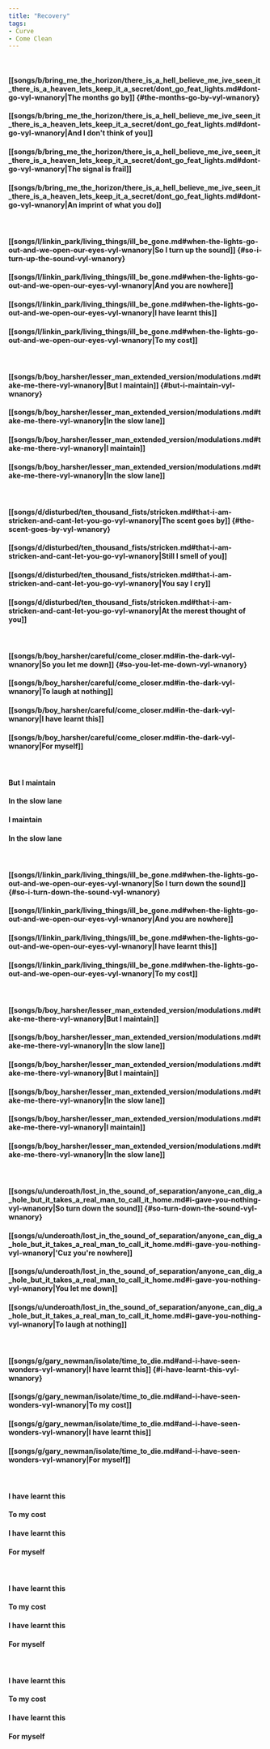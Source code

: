 ```yaml
---
title: "Recovery"
tags:
- Curve
- Come Clean
---
```

&nbsp;
#### [[songs/b/bring_me_the_horizon/there_is_a_hell_believe_me_ive_seen_it_there_is_a_heaven_lets_keep_it_a_secret/dont_go_feat_lights.md#dont-go-vyl-wnanory|The months go by]] {#the-months-go-by-vyl-wnanory}
#### [[songs/b/bring_me_the_horizon/there_is_a_hell_believe_me_ive_seen_it_there_is_a_heaven_lets_keep_it_a_secret/dont_go_feat_lights.md#dont-go-vyl-wnanory|And I don't think of you]]
#### [[songs/b/bring_me_the_horizon/there_is_a_hell_believe_me_ive_seen_it_there_is_a_heaven_lets_keep_it_a_secret/dont_go_feat_lights.md#dont-go-vyl-wnanory|The signal is frail]]
#### [[songs/b/bring_me_the_horizon/there_is_a_hell_believe_me_ive_seen_it_there_is_a_heaven_lets_keep_it_a_secret/dont_go_feat_lights.md#dont-go-vyl-wnanory|An imprint of what you do]]
&nbsp;
#### [[songs/l/linkin_park/living_things/ill_be_gone.md#when-the-lights-go-out-and-we-open-our-eyes-vyl-wnanory|So I turn up the sound]] {#so-i-turn-up-the-sound-vyl-wnanory}
#### [[songs/l/linkin_park/living_things/ill_be_gone.md#when-the-lights-go-out-and-we-open-our-eyes-vyl-wnanory|And you are nowhere]]
#### [[songs/l/linkin_park/living_things/ill_be_gone.md#when-the-lights-go-out-and-we-open-our-eyes-vyl-wnanory|I have learnt this]]
#### [[songs/l/linkin_park/living_things/ill_be_gone.md#when-the-lights-go-out-and-we-open-our-eyes-vyl-wnanory|To my cost]]
&nbsp;
#### [[songs/b/boy_harsher/lesser_man_extended_version/modulations.md#take-me-there-vyl-wnanory|But I maintain]] {#but-i-maintain-vyl-wnanory}
#### [[songs/b/boy_harsher/lesser_man_extended_version/modulations.md#take-me-there-vyl-wnanory|In the slow lane]]
#### [[songs/b/boy_harsher/lesser_man_extended_version/modulations.md#take-me-there-vyl-wnanory|I maintain]]
#### [[songs/b/boy_harsher/lesser_man_extended_version/modulations.md#take-me-there-vyl-wnanory|In the slow lane]]
&nbsp;
#### [[songs/d/disturbed/ten_thousand_fists/stricken.md#that-i-am-stricken-and-cant-let-you-go-vyl-wnanory|The scent goes by]] {#the-scent-goes-by-vyl-wnanory}
#### [[songs/d/disturbed/ten_thousand_fists/stricken.md#that-i-am-stricken-and-cant-let-you-go-vyl-wnanory|Still I smell of you]]
#### [[songs/d/disturbed/ten_thousand_fists/stricken.md#that-i-am-stricken-and-cant-let-you-go-vyl-wnanory|You say I cry]]
#### [[songs/d/disturbed/ten_thousand_fists/stricken.md#that-i-am-stricken-and-cant-let-you-go-vyl-wnanory|At the merest thought of you]]
&nbsp;
#### [[songs/b/boy_harsher/careful/come_closer.md#in-the-dark-vyl-wnanory|So you let me down]] {#so-you-let-me-down-vyl-wnanory}
#### [[songs/b/boy_harsher/careful/come_closer.md#in-the-dark-vyl-wnanory|To laugh at nothing]]
#### [[songs/b/boy_harsher/careful/come_closer.md#in-the-dark-vyl-wnanory|I have learnt this]]
#### [[songs/b/boy_harsher/careful/come_closer.md#in-the-dark-vyl-wnanory|For myself]]
&nbsp;
#### But I maintain
#### In the slow lane
#### I maintain
#### In the slow lane
&nbsp;
#### [[songs/l/linkin_park/living_things/ill_be_gone.md#when-the-lights-go-out-and-we-open-our-eyes-vyl-wnanory|So I turn down the sound]] {#so-i-turn-down-the-sound-vyl-wnanory}
#### [[songs/l/linkin_park/living_things/ill_be_gone.md#when-the-lights-go-out-and-we-open-our-eyes-vyl-wnanory|And you are nowhere]]
#### [[songs/l/linkin_park/living_things/ill_be_gone.md#when-the-lights-go-out-and-we-open-our-eyes-vyl-wnanory|I have learnt this]]
#### [[songs/l/linkin_park/living_things/ill_be_gone.md#when-the-lights-go-out-and-we-open-our-eyes-vyl-wnanory|To my cost]]
&nbsp;
#### [[songs/b/boy_harsher/lesser_man_extended_version/modulations.md#take-me-there-vyl-wnanory|But I maintain]]
#### [[songs/b/boy_harsher/lesser_man_extended_version/modulations.md#take-me-there-vyl-wnanory|In the slow lane]]
#### [[songs/b/boy_harsher/lesser_man_extended_version/modulations.md#take-me-there-vyl-wnanory|But I maintain]]
#### [[songs/b/boy_harsher/lesser_man_extended_version/modulations.md#take-me-there-vyl-wnanory|In the slow lane]]
#### [[songs/b/boy_harsher/lesser_man_extended_version/modulations.md#take-me-there-vyl-wnanory|I maintain]]
#### [[songs/b/boy_harsher/lesser_man_extended_version/modulations.md#take-me-there-vyl-wnanory|In the slow lane]]
&nbsp;
#### [[songs/u/underoath/lost_in_the_sound_of_separation/anyone_can_dig_a_hole_but_it_takes_a_real_man_to_call_it_home.md#i-gave-you-nothing-vyl-wnanory|So turn down the sound]] {#so-turn-down-the-sound-vyl-wnanory}
#### [[songs/u/underoath/lost_in_the_sound_of_separation/anyone_can_dig_a_hole_but_it_takes_a_real_man_to_call_it_home.md#i-gave-you-nothing-vyl-wnanory|'Cuz you're nowhere]]
#### [[songs/u/underoath/lost_in_the_sound_of_separation/anyone_can_dig_a_hole_but_it_takes_a_real_man_to_call_it_home.md#i-gave-you-nothing-vyl-wnanory|You let me down]]
#### [[songs/u/underoath/lost_in_the_sound_of_separation/anyone_can_dig_a_hole_but_it_takes_a_real_man_to_call_it_home.md#i-gave-you-nothing-vyl-wnanory|To laugh at nothing]]
&nbsp;
#### [[songs/g/gary_newman/isolate/time_to_die.md#and-i-have-seen-wonders-vyl-wnanory|I have learnt this]] {#i-have-learnt-this-vyl-wnanory}
#### [[songs/g/gary_newman/isolate/time_to_die.md#and-i-have-seen-wonders-vyl-wnanory|To my cost]]
#### [[songs/g/gary_newman/isolate/time_to_die.md#and-i-have-seen-wonders-vyl-wnanory|I have learnt this]]
#### [[songs/g/gary_newman/isolate/time_to_die.md#and-i-have-seen-wonders-vyl-wnanory|For myself]]
&nbsp;
#### I have learnt this
#### To my cost
#### I have learnt this
#### For myself
&nbsp;
#### I have learnt this
#### To my cost
#### I have learnt this
#### For myself
&nbsp;
#### I have learnt this
#### To my cost
#### I have learnt this
#### For myself
